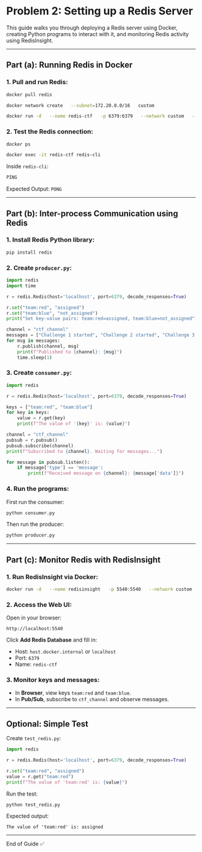 # Problem 2: Setting up a Redis Server

This guide walks you through deploying a Redis server using Docker, creating Python programs to interact with it, and monitoring Redis activity using RedisInsight.

---

## Part (a): Running Redis in Docker

### 1. Pull and run Redis:

```bash
docker pull redis

docker network create   --subnet=172.20.0.0/16   custom

docker run -d   --name redis-ctf   -p 6379:6379   --network custom   --ip 172.20.1.3   redis:latest
```

### 2. Test the Redis connection:

```bash
docker ps

docker exec -it redis-ctf redis-cli
```

Inside `redis-cli`:

```bash
PING
```

Expected Output: `PONG`

---

## Part (b): Inter-process Communication using Redis

### 1. Install Redis Python library:

```bash
pip install redis
```

### 2. Create `producer.py`:

```python
import redis
import time

r = redis.Redis(host='localhost', port=6379, decode_responses=True)

r.set("team:red", "assigned")
r.set("team:blue", "not_assigned")
print("Set key-value pairs: team:red=assigned, team:blue=not_assigned")

channel = "ctf_channel"
messages = ["Challenge 1 started", "Challenge 2 started", "Challenge 3 started"]
for msg in messages:
    r.publish(channel, msg)
    print(f"Published to {channel}: {msg}")
    time.sleep(1)
```

### 3. Create `consumer.py`:

```python
import redis

r = redis.Redis(host='localhost', port=6379, decode_responses=True)

keys = ["team:red", "team:blue"]
for key in keys:
    value = r.get(key)
    print(f"The value of '{key}' is: {value}")

channel = "ctf_channel"
pubsub = r.pubsub()
pubsub.subscribe(channel)
print(f"Subscribed to {channel}. Waiting for messages...")

for message in pubsub.listen():
    if message['type'] == 'message':
        print(f"Received message on {channel}: {message['data']}")
```

### 4. Run the programs:

First run the consumer:

```bash
python consumer.py
```

Then run the producer:

```bash
python producer.py
```

---

## Part (c): Monitor Redis with RedisInsight

### 1. Run RedisInsight via Docker:

```bash
docker run -d   --name redisinsight   -p 5540:5540   --network custom   --ip 172.20.1.4   redislabs/redisinsight:latest
```

### 2. Access the Web UI:

Open in your browser:

```
http://localhost:5540
```

Click **Add Redis Database** and fill in:

- Host: `host.docker.internal` or `localhost`
- Port: `6379`
- Name: `redis-ctf`

### 3. Monitor keys and messages:

- In **Browser**, view keys `team:red` and `team:blue`.
- In **Pub/Sub**, subscribe to `ctf_channel` and observe messages.

---

## Optional: Simple Test

Create `test_redis.py`:

```python
import redis

r = redis.Redis(host='localhost', port=6379, decode_responses=True)

r.set("team:red", "assigned")
value = r.get("team:red")
print(f"The value of 'team:red' is: {value}")
```

Run the test:

```bash
python test_redis.py
```

Expected output:

```
The value of 'team:red' is: assigned
```

---

End of Guide ✅